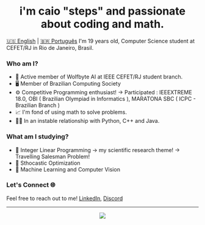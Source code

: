 <h1 align='Center'> i'm caio "steps" and passionate about coding and math. </h1>

[🇺🇸 English](#english) | [🇧🇷 Português](#português)
I'm 19 years old, Computer Science student at CEFET/RJ in Rio de Janeiro, Brasil.

### Who am I?

- 🐺 Active member of Wolfbyte AI at IEEE CEFET/RJ student branch.
- 🖥️ Member of Brazilian Computing Society
- ⚙️ Competitive Programming enthusiast!
        -> Participated : IEEEXTREME 18.0, OBI ( Brazilian Olympiad in Informatics ), MARATONA SBC ( ICPC - Brazilian Branch ) 
- 📈 I'm fond of using math to solve problems.
- 👨‍💻 In an instable relationship with Python, C++ and Java.

### What am I studying?

- 🧪 Integer Linear Programming -> my scientific research theme!
        -> Travelling Salesman Problem!
- 🧠 Sthocastic Optimization
- 🤖 Machine Learning and Computer Vision

### Let's Connect 🌐

Feel free to reach out to me! [LinkedIn](https://linkedin.com/in/caio-torkst), [Discord](https://discord.com/users/236648689915920385)

---

<p align="center">
  <a href="https://skillicons.dev">
    <img src="https://skillicons.dev/icons?i=cpp,python,r,cs,java,matlab,c" />
  </a>
</p>
